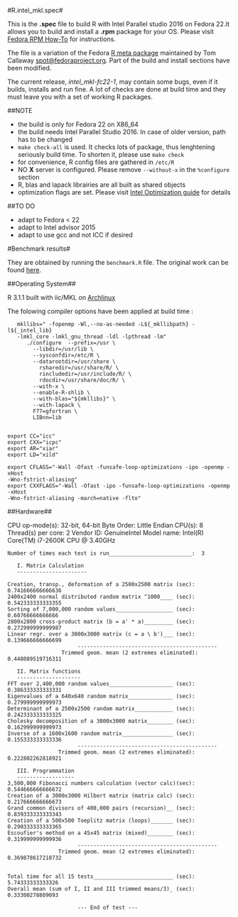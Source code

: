 #R.intel_mkl.spec#

This is the **.spec** file to build R with Intel Parallel studio 2016 on Fedora 22.It
allows you to build and install a **.rpm** package for your OS. Please visit [Fedora
RPM How-To](https://fedoraproject.org/wiki/How_to_create_an_RPM_package#.25files_section)
for instructions.

The file is a variation of the Fedora [R meta package](http://pkgs.fedoraproject.org/cgit/R.git) maintained by Tom Callaway <spot@fedoraproject.org>.
Part of the build and install sections have been modified.

The current release, _intel_mkl-fc22-1_, may contain some bugs, even if it builds, installs 
and run fine. A lot of checks are done at build time and they must leave you with a set of working R packages.

##NOTE

* the build is only for Fedora 22 on X86_64
* the build needs Intel Parallel Studio 2016. In case of older version, path has to be changed
* `make check-all` is used. It checks lots of package, thus lenghtening seriously build time. 
To shorten it, please use `make check`
* for convenience, R config files are gathered in `/etc/R`
* NO **X** server is configured. Please remove `--without-x` in the `%configure` section
* R, blas and lapack librairies are all built as shared objects
* optimization flags are set. Please visit [Intel Optimization guide](https://software.intel.com/en-us/node/583493)
for details

##TO DO
* adapt to Fedora < 22
* adapt to Intel advisor 2015
* adapt to use gcc and not ICC if desired


#Benchmark results#

They are obtained by running the `benchmark.R` file. The original work can be found
[here](http://r.research.att.com/benchmarks/).

##Operating System##

R 3.1.1 built with iic/MKL on [Archlinux](https://www.archlinux.org/) 

The folowing compiler options have been applied at build time :

```
   mkllibs=" -fopenmp -Wl,--no-as-needed -L${_mkllibpath} -l${_intel_lib} 
   -lmkl_core -lmkl_gnu_thread -ldl -lpthread -lm"
      ./configure  --prefix=/usr \
    	--libdir=/usr/lib \
		--sysconfdir=/etc/R \
		--datarootdir=/usr/share \
		  rsharedir=/usr/share/R/ \
		  rincludedir=/usr/include/R/ \
		  rdocdir=/usr/share/doc/R/ \
		--with-x \
		--enable-R-shlib \
		--with-blas="${mkllibs}" \
		--with-lapack \
		F77=gfortran \
		LIBnn=lib
        
        
export CC="icc"
export CXX="icpc"
export AR="xiar"
export LD="xild"

export CFLAGS="-Wall -Ofast -funsafe-loop-optimizations -ipo -openmp -xHost 
-Wno-fstrict-aliasing"
export CXXFLAGS="-Wall -Ofast -ipo -funsafe-loop-optimizations -openmp -xHost 
-Wno-fstrict-aliasing -march=native -flto"
```

##Hardware##

CPU op-mode(s): 32-bit, 64-bit Byte Order: Little Endian CPU(s): 8 Thread(s) per 
core: 2 Vendor ID: GenuineIntel Model name: Intel(R) Core(TM) i7-2600K CPU @ 3.40GHz

```
Number of times each test is run__________________________:  3

   I. Matrix Calculation
   ----------------------

Creation, transp., deformation of a 2500x2500 matrix (sec):  0.741666666666636 
2400x2400 normal distributed random matrix ^1000____ (sec):  0.542333333333355 
Sorting of 7,000,000 random values__________________ (sec):  0.60766666666666 
2800x2800 cross-product matrix (b = a' * a)_________ (sec):  0.272999999999987 
Linear regr. over a 3000x3000 matrix (c = a \ b')___ (sec):  0.139666666666699 
                      --------------------------------------------
                 Trimmed geom. mean (2 extremes eliminated):  0.448089519716311 

   II. Matrix functions
   --------------------
FFT over 2,400,000 random values____________________ (sec):  0.386333333333331 
Eigenvalues of a 640x640 random matrix______________ (sec):  0.279999999999973 
Determinant of a 2500x2500 random matrix____________ (sec):  0.242333333333325 
Cholesky decomposition of a 3000x3000 matrix________ (sec):  0.162999999999973 
Inverse of a 1600x1600 random matrix________________ (sec):  0.155333333333336 
                      --------------------------------------------
                Trimmed geom. mean (2 extremes eliminated):  0.222802262818921 

   III. Programmation
   ------------------
3,500,000 Fibonacci numbers calculation (vector calc)(sec):  0.544666666666672 
Creation of a 3000x3000 Hilbert matrix (matrix calc) (sec):  0.217666666666673 
Grand common divisors of 400,000 pairs (recursion)__ (sec):  0.839333333333343 
Creation of a 500x500 Toeplitz matrix (loops)_______ (sec):  0.290333333333365 
Escoufier's method on a 45x45 matrix (mixed)________ (sec):  0.319999999999936 
                      --------------------------------------------
                Trimmed geom. mean (2 extremes eliminated):  0.369878617218732 


Total time for all 15 tests_________________________ (sec):  5.74333333333326 
Overall mean (sum of I, II and III trimmed means/3)_ (sec):  0.33300278809093 

                      --- End of test ---
```
